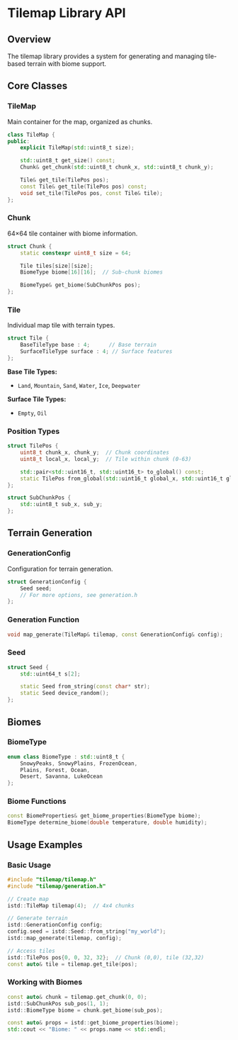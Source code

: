 # Tilemap Library API

## Overview

The tilemap library provides a system for generating and managing tile-based terrain with biome support.

## Core Classes

### TileMap

Main container for the map, organized as chunks.

```cpp
class TileMap {
public:
    explicit TileMap(std::uint8_t size);

    std::uint8_t get_size() const;
    Chunk& get_chunk(std::uint8_t chunk_x, std::uint8_t chunk_y);

    Tile& get_tile(TilePos pos);
    const Tile& get_tile(TilePos pos) const;
    void set_tile(TilePos pos, const Tile& tile);
};
```

### Chunk

64×64 tile container with biome information.

```cpp
struct Chunk {
    static constexpr uint8_t size = 64;

    Tile tiles[size][size];
    BiomeType biome[16][16];  // Sub-chunk biomes

    BiomeType& get_biome(SubChunkPos pos);
};
```

### Tile

Individual map tile with terrain types.

```cpp
struct Tile {
    BaseTileType base : 4;      // Base terrain
    SurfaceTileType surface : 4; // Surface features
};
```

**Base Tile Types:**
- `Land`, `Mountain`, `Sand`, `Water`, `Ice`, `Deepwater`

**Surface Tile Types:**
- `Empty`, `Oil`

### Position Types

```cpp
struct TilePos {
    uint8_t chunk_x, chunk_y;  // Chunk coordinates
    uint8_t local_x, local_y;  // Tile within chunk (0-63)

    std::pair<std::uint16_t, std::uint16_t> to_global() const;
    static TilePos from_global(std::uint16_t global_x, std::uint16_t global_y);
};

struct SubChunkPos {
    std::uint8_t sub_x, sub_y;
};
```

## Terrain Generation

### GenerationConfig

Configuration for terrain generation.

```cpp
struct GenerationConfig {
    Seed seed;
	// For more options, see generation.h
};
```

### Generation Function

```cpp
void map_generate(TileMap& tilemap, const GenerationConfig& config);
```

### Seed

```cpp
struct Seed {
    std::uint64_t s[2];

    static Seed from_string(const char* str);
    static Seed device_random();
};
```

## Biomes

### BiomeType

```cpp
enum class BiomeType : std::uint8_t {
    SnowyPeaks, SnowyPlains, FrozenOcean,
    Plains, Forest, Ocean,
    Desert, Savanna, LukeOcean
};
```

### Biome Functions

```cpp
const BiomeProperties& get_biome_properties(BiomeType biome);
BiomeType determine_biome(double temperature, double humidity);
```

## Usage Examples

### Basic Usage

```cpp
#include "tilemap/tilemap.h"
#include "tilemap/generation.h"

// Create map
istd::TileMap tilemap(4);  // 4x4 chunks

// Generate terrain
istd::GenerationConfig config;
config.seed = istd::Seed::from_string("my_world");
istd::map_generate(tilemap, config);

// Access tiles
istd::TilePos pos{0, 0, 32, 32};  // Chunk (0,0), tile (32,32)
const auto& tile = tilemap.get_tile(pos);
```

### Working with Biomes

```cpp
const auto& chunk = tilemap.get_chunk(0, 0);
istd::SubChunkPos sub_pos(1, 1);
istd::BiomeType biome = chunk.get_biome(sub_pos);

const auto& props = istd::get_biome_properties(biome);
std::cout << "Biome: " << props.name << std::endl;
```

<!-- DO NOT LIST INTERNAL API HERE -->
